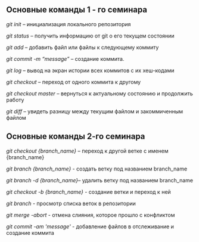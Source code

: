 ## Основные команды 1 - го семинара 

*git init*  – инициализация локального репозитория

*git status* – получить информацию от git о его текущем состоянии 

*git add*  – добавить файл или файлы к следующему коммиту

*git commit -m “message”*  – создание коммита.

*git log*  – вывод на экран истории всех коммитов с их хеш-кодами

*git checkout*  – переход от одного коммита к другому

*git checkout master*  – вернуться к актуальному состоянию и продолжить работу

*git diff* – увидеть разницу между текущим файлом и закоммиченным файлом

## Основные команды 2-го семинара 

*git checkout {branch_name}* – переход к другой ветке с именем {branch_name}


*git branch {branch_name}* - создать ветку под названием branch_name


*git branch -d {branch_name}*– удалить ветку под названием branch_name

*git checkout -b {branch_name}* - создание ветки и переход к ней 

*git branch* - просмотр списка веток в репозитории

*git merge -abort* - отмена слияния, которое прошло с конфликтом 

*git commit -am 'message'* - добавление файлов в отслеживание и создание коммита 